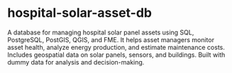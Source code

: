 # hospital-solar-asset-db
A database for managing hospital solar panel assets using SQL, PostgreSQL, PostGIS, QGIS, and FME. It helps asset managers monitor asset health, analyze energy production, and estimate maintenance costs. Includes geospatial data on solar panels, sensors, and buildings. Built with dummy data for analysis and decision-making.
